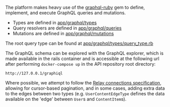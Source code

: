 The platform makes heavy use of the [graphql-ruby](https://graphql-ruby.org/) gem to define, implement, and execute GraphQL queries and mutations.

- Types are defined in [app/graphql/types](https://github.com/eLearning-Plus/MemberHub/tree/main/app/graphql/types)
- Query resolvers are defined in [app/graphql/queries](https://github.com/eLearning-Plus/MemberHub/tree/main/app/graphql/queries)
- Mutations are defined in [app/graphql/mutations](https://github.com/eLearning-Plus/MemberHub/tree/main/app/graphql/mutations)

The root query type can be found at [app/graphql/types/query_type.rb](https://github.com/eLearning-Plus/MemberHub/tree/main/app/graphql/types/query_type.rb)

The GraphQL schema can be explored with the GraphQL explorer, which is made available in the rails container and is accessible at the following url after performing `docker-compose up` in the API repository root directory:

`http://127.0.0.1/graphiql`

Where possible, we attempt to follow the [Relay connections specification](https://relay.dev/graphql/connections.htm), allowing for cursor-based pagination, and in some cases, adding extra data to the edges between two types (e.g. `UserContentEdgeType` defines the data available on the 'edge' between `User`s and `ContentItem`s).